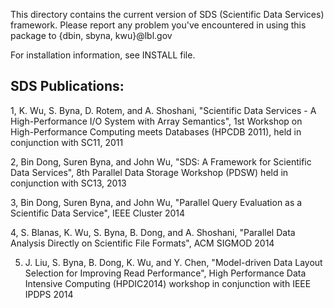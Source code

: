 This directory contains the current version of SDS (Scientific Data Services) framework.
Please report any problem you've encountered in using this package to {dbin, sbyna, kwu}@lbl.gov

For installation information, see INSTALL file. 


SDS Publications:
-----------------

1, K. Wu, S. Byna, D. Rotem, and A. Shoshani, 
   "Scientific Data Services - A High-Performance I/O System with Array Semantics", 
   1st Workshop on High-Performance Computing meets Databases (HPCDB 2011), held in conjunction with SC11, 2011

2, Bin Dong, Suren Byna, and John Wu, 
   "SDS: A Framework for Scientific Data Services", 
   8th Parallel Data Storage Workshop (PDSW) held in conjunction with SC13, 2013

3, Bin Dong, Suren Byna, and John Wu, 
   "Parallel Query Evaluation as a Scientific Data Service", 
   IEEE Cluster 2014

4, S. Blanas, K. Wu, S. Byna, B. Dong, and A. Shoshani, 
   "Parallel Data Analysis Directly on Scientific File Formats", 
   ACM SIGMOD 2014

5.  J. Liu, S. Byna, B. Dong, K. Wu, and Y. Chen, 
    "Model-driven Data Layout Selection for Improving Read Performance", 
    High Performance Data Intensive Computing (HPDIC2014) workshop in conjunction with IEEE IPDPS 2014
